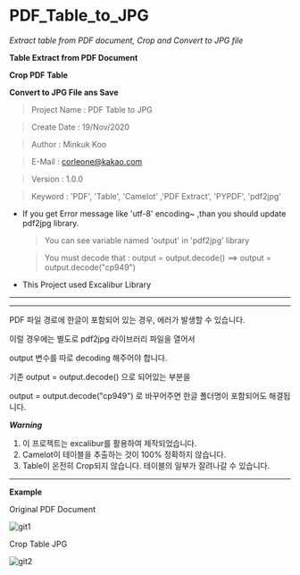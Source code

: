# PDF_Table_to_JPG
*Extract table from PDF document, Crop and Convert to JPG file*


**Table Extract from PDF Document**

**Crop PDF Table**

**Convert to JPG File ans Save**


>Project Name : PDF Table to JPG

>Create Date : 19/Nov/2020

>Author : Minkuk Koo

>E-Mail : corleone@kakao.com

>Version : 1.0.0

>Keyword : 'PDF', 'Table', 'Camelot' ,'PDF Extract', 'PYPDF', 'pdf2jpg'


* If you get Error message like 'utf-8' encoding~ ,than 
    you should update pdf2jpg library.
    
    > You can see variable named 'output' in 'pdf2jpg' library
    
    > You must decode that : output = output.decode() ==> output = output.decode("cp949")
* This Project used Excalibur Library


---------------------------------------------------------------------------------
---------------------------------------------------------------------------------

PDF 파일 경로에 한글이 포함되어 있는 경우, 에러가 발생할 수 있습니다.

이럴 경우에는 별도로 pdf2jpg 라이브러리 파일을 열어서

output 변수를 따로 decoding 해주어야 합니다.



기존 output = output.decode() 으로 되어있는 부분을

output = output.decode("cp949") 로 바꾸어주면 한글 폴더명이 포함되어도 해결됩니다.


***Warning***
1. 이 프로젝트는 excalibur를 활용하여 제작되었습니다.
2. Camelot이 테이블을 추출하는 것이 100% 정확하지 않습니다.
3. Table이 온전히 Crop되지 않습니다. 테이블의 일부가 잘려나갈 수 있습니다.



---------------------------------------------------------------------------------



**Example**

Original PDF Document

![git1](https://user-images.githubusercontent.com/25974226/99659903-ed597c80-2aa4-11eb-921d-10cd975db817.PNG)



Crop Table JPG

![git2](https://user-images.githubusercontent.com/25974226/99659911-ef234000-2aa4-11eb-9fc7-5bd68ea27cc0.jpg)



